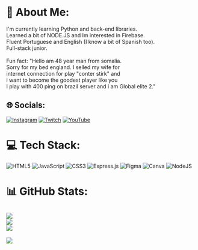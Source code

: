 # 💫 About Me:
I'm currently learning Python and back-end libraries.<br>Learned a bit of NODE.JS and Im interested in Firebase.<br>Fluent Portuguese and English (I know a bit of Spanish too).<br>Full-stack junior.<br><br>Fun fact: "Hello am 48 year man from somalia. <br>Sorry for my bed england. I selled my wife for <br>internet connection for play "conter stirk" and <br>i want to become the goodest player like you <br>I play with 400 ping on brazil server and i am Global elite 2."


## 🌐 Socials:
[![Instagram](https://img.shields.io/badge/Instagram-%23E4405F.svg?logo=Instagram&logoColor=white)](https://instagram.com/distant_gabdrule) [![Twitch](https://img.shields.io/badge/Twitch-%239146FF.svg?logo=Twitch&logoColor=white)](https://twitch.tv/distant_gabdrule) [![YouTube](https://img.shields.io/badge/YouTube-%23FF0000.svg?logo=YouTube&logoColor=white)](https://youtube.com/c/DistantFoill) 

# 💻 Tech Stack:
![HTML5](https://img.shields.io/badge/html5-%23E34F26.svg?style=flat&logo=html5&logoColor=white) ![JavaScript](https://img.shields.io/badge/javascript-%23323330.svg?style=flat&logo=javascript&logoColor=%23F7DF1E) ![CSS3](https://img.shields.io/badge/css3-%231572B6.svg?style=flat&logo=css3&logoColor=white) ![Express.js](https://img.shields.io/badge/express.js-%23404d59.svg?style=flat&logo=express&logoColor=%2361DAFB) 	![Figma](https://img.shields.io/badge/figma-%23F24E1E.svg?style=flat&logo=figma&logoColor=white) ![Canva](https://img.shields.io/badge/Canva-%2300C4CC.svg?style=flat&logo=Canva&logoColor=white) ![NodeJS](https://img.shields.io/badge/node.js-6DA55F?style=flat&logo=node.js&logoColor=white)
# 📊 GitHub Stats:
![](https://github-readme-stats.vercel.app/api?username=MrsGabs&theme=nord&hide_border=false&include_all_commits=true&count_private=true)<br/>
![](https://github-readme-streak-stats.herokuapp.com/?user=MrsGabs&theme=nord&hide_border=false)<br/>
![](https://github-readme-stats.vercel.app/api/top-langs/?username=MrsGabs&theme=nord&hide_border=false&include_all_commits=true&count_private=true&layout=compact)
---
[![](https://visitcount.itsvg.in/api?id=MrsGabs&icon=2&color=12)](https://visitcount.itsvg.in)
